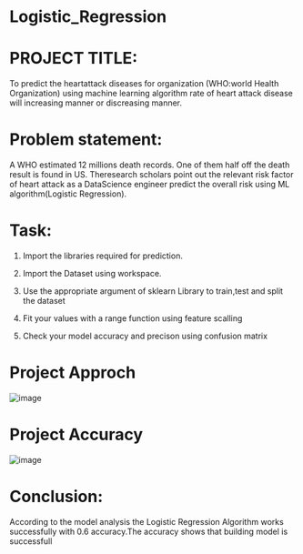 # Logistic_Regression
# PROJECT TITLE:
To predict the heartattack diseases for organization (WHO:world Health Organization) using machine learning algorithm rate of heart attack disease will increasing manner or discreasing manner.
# Problem statement:
A WHO estimated 12 millions death records. One of them half off the death result is found in US. Theresearch scholars point out the relevant risk factor of heart attack as a DataScience engineer predict the overall risk using ML algorithm(Logistic Regression).
# Task:

1) Import the libraries required for prediction.

2) Import the Dataset using workspace.

3) Use the appropriate argument of sklearn Library to train,test and split the dataset

4) Fit your values with a range function using feature scalling

5) Check your model accuracy and precison using confusion matrix
# Project Approch
![image](https://github.com/Abhiramkaleru/Logistic_Regression/assets/115403539/560a8872-e0bd-4339-b881-5c6f1fe01e1c)
# Project Accuracy
![image](https://github.com/Abhiramkaleru/Logistic_Regression/assets/115403539/e44d786b-1ca0-4da7-885f-0f26c3adba1c)
# Conclusion:

According to the model analysis the Logistic Regression Algorithm works successfully with 0.6 accuracy.The accuracy shows that building model is successfull
